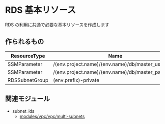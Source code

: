 # RDS 基本リソース

RDS の利用に共通で必要な基本リソースを作成します


## 作られるもの

| ResourceType    | Name                                               |
|----             |----                                                |
| SSMParameter    | /(env.project.name)/(env.name)/db/master_user      |
| SSMParameter    | /(env.project.name)/(env.name)/db/master_password  |
| RDSSubnetGroup  | (env.prefix)-private                               |


## 関連モジュール

- subnet_ids
  - [modules/vpc/vpc/multi-subnets](../../vpc/vpc/multi-subnets)
